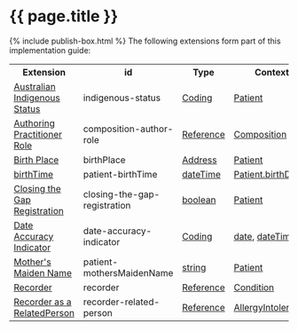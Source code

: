 # {{ page.title }}
{% include publish-box.html %}
The following extensions form part of this implementation guide:

<table class="list" width="100%">
  <tr >
    <th>Extension</th>
    <th>id</th>
    <th>Type</th>
    <th>Context</th>
  </tr>
  <tr>
       <td><a href="http://build.fhir.org/ig/hl7au/au-fhir-base/StructureDefinition-indigenous-status.html">Australian Indigenous Status</a></td>
       <td>indigenous-status</td>
       <td><a href="http://hl7.org/fhir/stu3/datatypes.html#Coding">Coding</a></td>
       <td><a href="http://hl7.org/fhir/stu3/patient.html">Patient</a></td>
  </tr>
  <tr>
       <td><a href="http://build.fhir.org/ig/hl7au/au-fhir-base/StructureDefinition-composition-author-role.html">Authoring Practitioner Role</a></td>
       <td>composition-author-role</td>
       <td><a href="http://hl7.org/fhir/stu3/references.html#Reference">Reference</a></td>
       <td><a href="http://hl7.org/fhir/stu3/composition.html">Composition</a></td>
  </tr>
  <tr>
       <td><a href="http://hl7.org/fhir/STU3/extension-birthplace.html">Birth Place</a></td>
       <td>birthPlace</td>
       <td><a href="http://hl7.org/fhir/stu3/datatypes.html#Address">Address</a></td>
       <td><a href="http://hl7.org/fhir/stu3/patient.html">Patient</a></td>
  </tr>
  <tr>
       <td><a href="http://hl7.org/fhir/STU3/extension-patient-birthtime.html">birthTime</a></td>
       <td>patient-birthTime</td>
       <td><a href="http://hl7.org/fhir/stu3/datatypes.html#dateTime">dateTime</a></td>
       <td><a href="http://hl7.org/fhir/stu3/patient.html">Patient.birthDate</a></td>
  </tr>
  <tr>
       <td><a href="https://build.fhir.org/ig/hl7au/au-fhir-base/StructureDefinition-closing-the-gap-registration.html">Closing the Gap Registration</a></td>
       <td>closing-the-gap-registration</td>
       <td><a href="http://hl7.org/fhir/stu3/datatypes.html#boolean">boolean</a></td>
       <td><a href="http://hl7.org/fhir/stu3/patient.html">Patient</a></td>
  </tr>

  <tr>
       <td><a href="http://build.fhir.org/ig/hl7au/au-fhir-base/StructureDefinition-date-accuracy-indicator.html">Date Accuracy Indicator</a></td>
       <td>date-accuracy-indicator</td>
       <td><a href="http://hl7.org/fhir/stu3/datatypes.html#Coding">Coding</a></td>
       <td><a href="http://hl7.org/fhir/stu3/datatypes.html#date">date</a>, <a href="http://hl7.org/fhir/stu3/datatypes.html#dateTime">dateTime</a> </td>
  </tr>
   <tr>
       <td><a href="http://hl7.org/fhir/STU3/extension-patient-mothersmaidenname.html">Mother's Maiden Name</a></td>
       <td>patient-mothersMaidenName</td>
       <td><a href="http://hl7.org/fhir/stu3/datatypes.html#string">string</a></td>
       <td><a href="http://hl7.org/fhir/stu3/patient.html">Patient</a></td>
  </tr>
  <tr>
       <td><a href="http://build.fhir.org/ig/hl7au/au-fhir-base/StructureDefinition-recorder.html">Recorder</a></td>
       <td>recorder</td>
       <td><a href="http://hl7.org/fhir/stu3/references.html#Reference">Reference</a></td>
       <td><a href="http://hl7.org/fhir/stu3/condition.html">Condition</a></td>
  </tr>
  <tr>
       <td><a href="http://build.fhir.org/ig/hl7au/au-fhir-base/StructureDefinition-recorder-related-person.html">Recorder as a RelatedPerson</a></td>
       <td>recorder-related-person</td>
       <td><a href="http://hl7.org/fhir/stu3/references.html#Reference">Reference</a></td>
       <td><a href="http://hl7.org/fhir/STU3/allergyintolerance.html">AllergyIntolerance</a></td>
  </tr>
   </table> 
